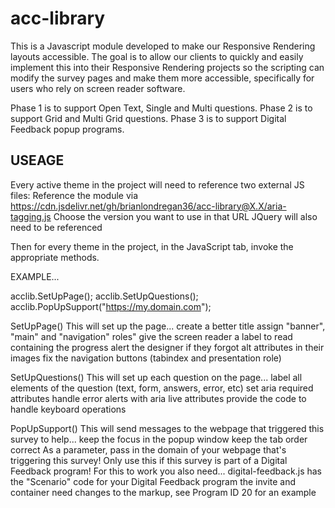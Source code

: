 ﻿# acc-library

This is a Javascript module developed to make our Responsive Rendering layouts accessible. The goal is to allow our clients to quickly and easily implement this into their Responsive Rendering projects so the scripting can modify the survey pages and make them more accessible, specifically for users who rely on screen reader software.  

Phase 1 is to support Open Text, Single and Multi questions. 
Phase 2 is to support Grid and Multi Grid questions.
Phase 3 is to support Digital Feedback popup programs. 

USEAGE
---------------------------------------
Every active theme in the project will need to reference two external JS files:
	Reference the module via https://cdn.jsdelivr.net/gh/brianlondregan36/acc-library@X.X/aria-tagging.js
	Choose the version you want to use in that URL
	JQuery will also need to be referenced

Then for every theme in the project, in the JavaScript tab, invoke the appropriate methods. 

EXAMPLE...  

acclib.SetUpPage();
acclib.SetUpQuestions(); 
acclib.PopUpSupport("https://my.domain.com"); 


SetUpPage()
	This will set up the page...
		create a better title
		assign "banner", "main" and "navigation" roles"
		give the screen reader a label to read containing the progress
		alert the designer if they forgot alt attributes in their images
                fix the navigation buttons (tabindex and presentation role)

SetUpQuestions()
	This will set up each question on the page... 
		label all elements of the question (text, form, answers, error, etc) 
		set aria required attributes
		handle error alerts with aria live attributes
		provide the code to handle keyboard operations

PopUpSupport() 
	This will send messages to the webpage that triggered this survey to help...
		keep the focus in the popup window 
		keep the tab order correct
	As a parameter, pass in the domain of your webpage that's triggering this survey!
	Only use this if this survey is part of a Digital Feedback program! For this to work you also need...
		digital-feedback.js has the "Scenario" code for your Digital Feedback program
		the invite and container need changes to the markup, see Program ID 20 for an example
